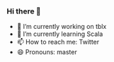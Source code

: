 ### Hi there 👋


- 🔭 I’m currently working on tblx
- 🌱 I’m currently learning Scala
- 📫 How to reach me: Twitter
- 😄 Pronouns: master
